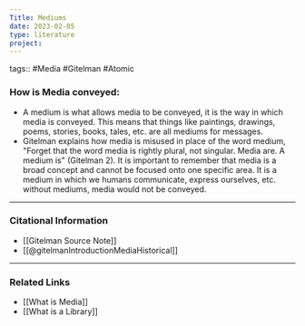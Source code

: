 ```yaml
---
Title: Mediums
date: 2023-02-05
type: literature
project:
---
```

tags:: #Media #Gitelman #Atomic

### How is Media conveyed:
- A medium is what allows media to be conveyed, it is the way in which media is conveyed. This means that things like paintings, drawings, poems, stories, books, tales, etc. are all mediums for messages.
- Gitelman explains how media is misused in place of the word medium, "Forget that the word media is rightly plural, not singular. Media are. A medium is" (Gitelman 2). It is important to remember that media is a broad concept and cannot be focused onto one specific area. It is a medium in which we humans communicate, express ourselves, etc. without mediums, media would not be conveyed.

---
### Citational Information

- [[Gitelman Source Note]]
- [[@gitelmanIntroductionMediaHistorical]]

---

### Related Links
- [[What is Media]]
- [[What is a Library]]